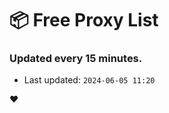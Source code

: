 # :package: Free Proxy List
### Updated every 15 minutes.

- Last updated: `2024-06-05 11:20`

:heart:
